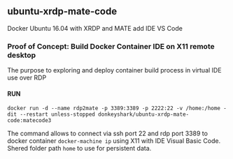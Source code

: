 ## ubuntu-xrdp-mate-code
Docker Ubuntu 16.04 with XRDP and MATE add IDE VS Code
### Proof of Concept: Build Docker Container IDE on X11 remote desktop
The purpose to exploring and deploy container build process in virtual IDE use over RDP

#### RUN
`docker run -d --name rdp2mate -p 3389:3389 -p 2222:22 -v /home:/home -dit --restart unless-stopped donkeyshark/ubuntu-xrdp-mate-code:matecode3`

The command allows to connect via ssh port 22 and rdp port 3389 to docker container `docker-machine ip` using X11 with IDE Visual Basic Code. Shered folder path `home` to use for persistent data.
